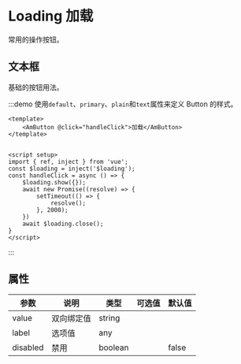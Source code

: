 # Loading 加载

常用的操作按钮。

## 文本框

基础的按钮用法。

:::demo 使用`default`、`primary`、`plain`和`text`属性来定义 Button 的样式。
```vue
<template>
    <AmButton @click="handleClick">加载</AmButton>
</template>


<script setup>
import { ref, inject } from 'vue';
const $loading = inject('$loading');
const handleClick = async () => {
    $loading.show({});
    await new Promise((resolve) => {
        setTimeout(() => {
            resolve();
        }, 2000);
    })
    await $loading.close();
}
</script>
```
:::

## 属性

| 参数 | 说明 | 类型 | 可选值 | 默认值 |
| --- | --- | --- | --- | --- |
| value | 双向绑定值 | string |  |  |
| label | 选项值 | any |  |  |
| disabled | 禁用 | boolean |  | false |

